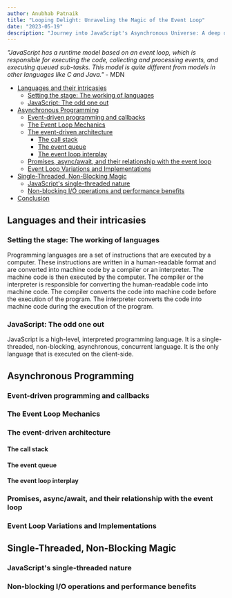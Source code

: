 ```yaml
---
author: Anubhab Patnaik
title: "Looping Delight: Unraveling the Magic of the Event Loop"
date: "2023-05-19"
description: "Journey into JavaScript's Asynchronous Universe: A deep dive into the working of the event loop in JavaScript."
---
```

*"JavaScript has a runtime model based on an event loop, which is responsible for executing the code, collecting and processing events, and executing queued sub-tasks. This model is quite different from models in other languages like C and Java."* - MDN

- [Languages and their intricasies](#languages-and-their-intricasies)
  - [Setting the stage: The working of languages](#setting-the-stage-the-working-of-languages)
  - [JavaScript: The odd one out](#javascript-the-odd-one-out)
- [Asynchronous Programming](#asynchronous-programming)
  - [Event-driven programming and callbacks](#event-driven-programming-and-callbacks)
  - [The Event Loop Mechanics](#the-event-loop-mechanics)
  - [The event-driven architecture](#the-event-driven-architecture)
    - [The call stack](#the-call-stack)
    - [The event queue](#the-event-queue)
    - [The event loop interplay](#the-event-loop-interplay)
  - [Promises, async/await, and their relationship with the event loop](#promises-asyncawait-and-their-relationship-with-the-event-loop)
  - [Event Loop Variations and Implementations](#event-loop-variations-and-implementations)
- [Single-Threaded, Non-Blocking Magic](#single-threaded-non-blocking-magic)
  - [JavaScript's single-threaded nature](#javascripts-single-threaded-nature)
  - [Non-blocking I/O operations and performance benefits](#non-blocking-io-operations-and-performance-benefits)
- [Conclusion](#conclusion)

## Languages and their intricasies

### Setting the stage: The working of languages

Programming languages are a set of instructions that are executed by a computer. These instructions are written in a human-readable format and are converted into machine code by a compiler or an interpreter. The machine code is then executed by the computer. The compiler or the interpreter is responsible for converting the human-readable code into machine code. The compiler converts the code into machine code before the execution of the program. The interpreter converts the code into machine code during the execution of the program.

### JavaScript: The odd one out

JavaScript is a high-level, interpreted programming language. It is a single-threaded, non-blocking, asynchronous, concurrent language. It is the only language that is executed on the client-side.

## Asynchronous Programming

### Event-driven programming and callbacks

### The Event Loop Mechanics

### The event-driven architecture

#### The call stack

#### The event queue

#### The event loop interplay

### Promises, async/await, and their relationship with the event loop

### Event Loop Variations and Implementations

## Single-Threaded, Non-Blocking Magic

### JavaScript's single-threaded nature

### Non-blocking I/O operations and performance benefits
